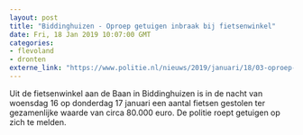```yaml
---
layout: post
title: "Biddinghuizen - Oproep getuigen inbraak bij fietsenwinkel"
date: Fri, 18 Jan 2019 10:07:00 GMT
categories: 
- flevoland 
- dronten 
externe_link: "https://www.politie.nl/nieuws/2019/januari/18/03-oproep-getuigen-inbraak-bij-fietsenwinkel.html"
---
```


Uit de fietsenwinkel aan de Baan in Biddinghuizen is in de nacht van woensdag 16 op donderdag 17 januari een aantal fietsen gestolen ter gezamenlijke waarde van circa 80.000 euro. De politie roept getuigen op zich te melden.
